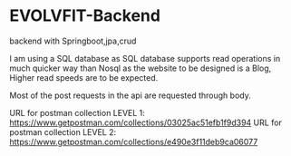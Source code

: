 # EVOLVFIT-Backend
backend with Springboot,jpa,crud 

I am using a SQL database as SQL database supports read operations in much quicker way than Nosql as the website to be designed is a Blog, Higher read speeds are to be expected.

Most of the post requests in the api are requested through body.

URL for postman collection LEVEL 1:  https://www.getpostman.com/collections/03025ac51efb1f9d394
URL for postman collection LEVEL 2:  https://www.getpostman.com/collections/e490e3f11deb9ca06077
